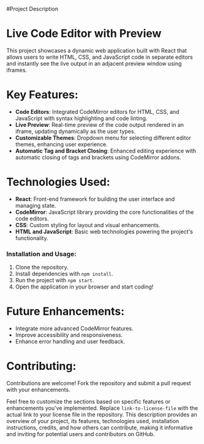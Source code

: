 
#Project Description

# Live Code Editor with Preview

This project showcases a dynamic web application built with React that allows users to write HTML, CSS, and JavaScript code in separate editors and instantly see the live output in an adjacent preview window using iframes.

# Key Features:
- **Code Editors**: Integrated CodeMirror editors for HTML, CSS, and JavaScript with syntax highlighting and code linting.
- **Live Preview**: Real-time preview of the code output rendered in an iframe, updating dynamically as the user types.
- **Customizable Themes**: Dropdown menu for selecting different editor themes, enhancing user experience.
- **Automatic Tag and Bracket Closing**: Enhanced editing experience with automatic closing of tags and brackets using CodeMirror addons.

# Technologies Used:
- **React**: Front-end framework for building the user interface and managing state.
- **CodeMirror**: JavaScript library providing the core functionalities of the code editors.
- **CSS**: Custom styling for layout and visual enhancements.
- **HTML and JavaScript**: Basic web technologies powering the project's functionality.

### Installation and Usage:
1. Clone the repository.
2. Install dependencies with `npm install`.
3. Run the project with `npm start`.
4. Open the application in your browser and start coding!


# Future Enhancements:
- Integrate more advanced CodeMirror features.
- Improve accessibility and responsiveness.
- Enhance error handling and user feedback.

# Contributing:
Contributions are welcome! Fork the repository and submit a pull request with your enhancements.


Feel free to customize the sections based on specific features or enhancements you've implemented. Replace `link-to-license-file` with the actual link to your license file in the repository. This description provides an overview of your project, its features, technologies used, installation instructions, credits, and how others can contribute, making it informative and inviting for potential users and contributors on GitHub.
